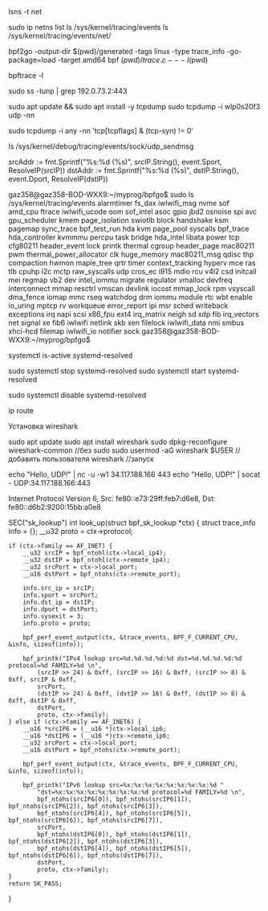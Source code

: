 lsns -t net


sudo ip netns list
ls /sys/kernel/tracing/events
ls /sys/kernel/tracing/events/net/




bpf2go -output-dir $(pwd)/generated -tags linux -type trace_info -go-package=load -target amd64 bpf $(pwd)/trace.c -- -I$(pwd)

bpftrace -l

sudo ss -tunp | grep 192.0.73.2:443


sudo apt update && sudo apt install -y tcpdump
sudo tcpdump -i wlp0s20f3 udp -nn

sudo tcpdump -i any -nn 'tcp[tcpflags] & (tcp-syn) != 0'

ls /sys/kernel/debug/tracing/events/sock/udp_sendmsg


srcAddr := fmt.Sprintf("%s:%d (%s)", srcIP.String(), event.Sport, ResolveIP(srcIP))
dstAddr := fmt.Sprintf("%s:%d (%s)", dstIP.String(), event.Dport, ResolveIP(dstIP))


gaz358@gaz358-BOD-WXX9:~/myprog/bpfgo$ sudo ls /sys/kernel/tracing/events
alarmtimer        fs_dax          iwlwifi_msg    nvme            sof
amd_cpu           ftrace          iwlwifi_ucode  oom             sof_intel
asoc              gpio            jbd2           osnoise         spi
avc               gpu_scheduler   kmem           page_isolation  swiotlb
block             handshake       ksm            pagemap         sync_trace
bpf_test_run      hda             kvm            page_pool       syscalls
bpf_trace         hda_controller  kvmmmu         percpu          task
bridge            hda_intel       libata         power           tcp
cfg80211          header_event    lock           printk          thermal
cgroup            header_page     mac80211       pwm             thermal_power_allocator
clk               huge_memory     mac80211_msg   qdisc           thp
compaction        hwmon           maple_tree     qrtr            timer
context_tracking  hyperv          mce            ras             tlb
cpuhp             i2c             mctp           raw_syscalls    udp
cros_ec           i915            mdio           rcu             v4l2
csd               initcall        mei            regmap          vb2
dev               intel_iommu     migrate        regulator       vmalloc
devfreq           interconnect    mmap           resctrl         vmscan
devlink           iocost          mmap_lock      rpm             vsyscall
dma_fence         iomap           mmc            rseq            watchdog
drm               iommu           module         rtc             wbt
enable            io_uring        mptcp          rv              workqueue
error_report      ipi             msr            sched           writeback
exceptions        irq             napi           scsi            x86_fpu
ext4              irq_matrix      neigh          sd              xdp
fib               irq_vectors     net            signal          xe
fib6              iwlwifi         netlink        skb             xen
filelock          iwlwifi_data    nmi            smbus           xhci-hcd
filemap           iwlwifi_io      notifier       sock
gaz358@gaz358-BOD-WXX9:~/myprog/bpfgo$ 


systemctl is-active systemd-resolved

sudo systemctl stop systemd-resolved
sudo systemctl start systemd-resolved

sudo systemctl disable systemd-resolved

ip route

Установка wireshark

sudo apt update
sudo apt install wireshark
sudo dpkg-reconfigure wireshark-common //без sudo
sudo usermod -aG wireshark $USER //добавить пользователя
wireshark //запуск

echo "Hello, UDP!" | nc -u -w1 34.117.188.166 443
echo "Hello, UDP!" | socat - UDP:34.117.188.166:443


Internet Protocol Version 6, Src: fe80::e73:29ff:feb7:d6e8, Dst: fe80::d6b2:9200:15bb:a0e8


SEC("sk_lookup")
int look_up(struct bpf_sk_lookup *ctx) {
    struct trace_info info = {};
    __u32 proto = ctx->protocol;

    if (ctx->family == AF_INET) {
        __u32 srcIP = bpf_ntohl(ctx->local_ip4);
        __u32 dstIP = bpf_ntohl(ctx->remote_ip4);
        __u32 srcPort = ctx->local_port;
        __u16 dstPort = bpf_ntohs(ctx->remote_port);

        info.src_ip = srcIP;
        info.sport = srcPort;
        info.dst_ip = dstIP;
        info.dport = dstPort;
        info.sysexit = 3;
        info.proto = proto;

        bpf_perf_event_output(ctx, &trace_events, BPF_F_CURRENT_CPU, &info, sizeof(info));

        bpf_printk("IPv4 lookup src=%d.%d.%d.%d:%d dst=%d.%d.%d.%d:%d protocol=%d FAMILY=%d \n", 
            (srcIP >> 24) & 0xff, (srcIP >> 16) & 0xff, (srcIP >> 8) & 0xff, srcIP & 0xff,
            srcPort,
            (dstIP >> 24) & 0xff, (dstIP >> 16) & 0xff, (dstIP >> 8) & 0xff, dstIP & 0xff,
            dstPort,
            proto, ctx->family);
    } else if (ctx->family == AF_INET6) {
        __u16 *srcIP6 = (__u16 *)ctx->local_ip6;
        __u16 *dstIP6 = (__u16 *)ctx->remote_ip6;
        __u32 srcPort = ctx->local_port;
        __u16 dstPort = bpf_ntohs(ctx->remote_port);

        bpf_perf_event_output(ctx, &trace_events, BPF_F_CURRENT_CPU, &info, sizeof(info));

        bpf_printk("IPv6 lookup src=%x:%x:%x:%x:%x:%x:%x:%x:%d "
            "dst=%x:%x:%x:%x:%x:%x:%x:%x:%d protocol=%d FAMILY=%d \n", 
            bpf_ntohs(srcIP6[0]), bpf_ntohs(srcIP6[1]), bpf_ntohs(srcIP6[2]), bpf_ntohs(srcIP6[3]),
            bpf_ntohs(srcIP6[4]), bpf_ntohs(srcIP6[5]), bpf_ntohs(srcIP6[6]), bpf_ntohs(srcIP6[7]),
            srcPort,
            bpf_ntohs(dstIP6[0]), bpf_ntohs(dstIP6[1]), bpf_ntohs(dstIP6[2]), bpf_ntohs(dstIP6[3]),
            bpf_ntohs(dstIP6[4]), bpf_ntohs(dstIP6[5]), bpf_ntohs(dstIP6[6]), bpf_ntohs(dstIP6[7]),
            dstPort,
            proto, ctx->family);
    }
    return SK_PASS;
}










